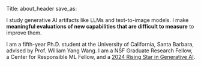 Title: about_header
save_as: 

I study generative AI artifacts like LLMs and text-to-image models. I make **meaningful evaluations of new capabilities that are difficult to measure** to improve them.

I am a fifth-year Ph.D. student at the University of California, Santa Barbara, advised by Prof. William Yang Wang. I am a NSF Graduate Research Fellow, a Center for Responsible ML Fellow, and a [2024 Rising Star in Generative AI](https://genai-workshop.cs.umass.edu/).
